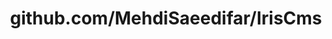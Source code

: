 ---
layout: post
title: github.com/MehdiSaeedifar/IrisCms
categories: link
tags: [انگلیسی, گیت‌هاب, برنامه‌نویسی]
---
